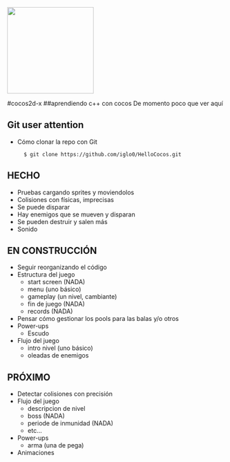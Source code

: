 <img src="http://www.cocos2d-x.org/attachments/801/cocos2dx_portrait.png" width=200>


#cocos2d-x
##aprendiendo c++ con cocos
De momento poco que ver aquí

Git user attention
-----------------------

* Cómo clonar la repo con Git

        $ git clone https://github.com/iglo0/HelloCocos.git

		
HECHO
-----

* Pruebas cargando sprites y moviendolos
* Colisiones con físicas, imprecisas
* Se puede disparar
* Hay enemigos que se mueven y disparan
* Se pueden destruir y salen más
* Sonido



EN CONSTRUCCIÓN
------
* Seguir reorganizando el código
* Estructura del juego
	- start screen (NADA)
	- menu (uno básico)
	- gameplay (un nivel, cambiante)
	- fin de juego (NADA)
	- records (NADA)
* Pensar cómo gestionar los pools para las balas y/o otros
* Power-ups
	- Escudo
* Flujo del juego
	- intro nivel (uno básico)
	- oleadas de enemigos
		
PRÓXIMO
------

* Detectar colisiones con precisión
* Flujo del juego
	- descripcion de nivel
	- boss (NADA)
	- periode de inmunidad (NADA)
	- etc...
* Power-ups
	- arma (una de pega)
* Animaciones




